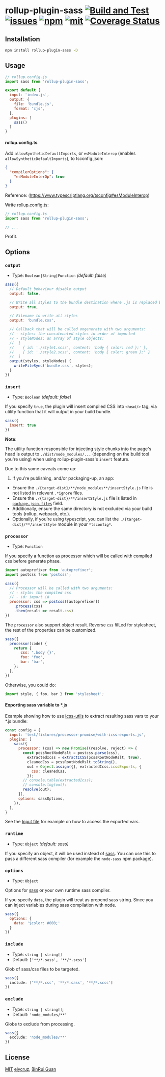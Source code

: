 rollup-plugin-sass [![Build and Test](https://github.com/elycruz/rollup-plugin-sass/actions/workflows/build-and-test.yml/badge.svg)](https://github.com/elycruz/rollup-plugin-sass/actions/workflows/build-and-test.yml) [![issues](https://img.shields.io/github/issues/elycruz/rollup-plugin-sass.svg?style=flat-square)](https://www.npmjs.com/package/rollup-plugin-sass) [![npm](https://img.shields.io/npm/v/rollup-plugin-sass.svg?style=flat-square)](https://www.npmjs.com/package/rollup-plugin-sass) [![mit](https://img.shields.io/npm/l/rollup-plugin-sass.svg?style=flat-square)](https://opensource.org/licenses/MIT) [![Coverage Status](https://coveralls.io/repos/github/elycruz/rollup-plugin-sass/badge.svg?branch=main)](https://coveralls.io/github/elycruz/rollup-plugin-sass?branch=main)
=====

## Installation

```bash
npm install rollup-plugin-sass -D
```

## Usage

```js
// rollup.config.js
import sass from 'rollup-plugin-sass';

export default {
  input: 'index.js',
  output: {
    file: 'bundle.js',
    format: 'cjs',
  },
  plugins: [
    sass()
  ]
}
```

#### rollup.config.ts

Add `allowSyntheticDefaultImports`, or `esModuleInterop` (enables `allowSyntheticDefaultImports`), to tsconfig.json:

```json
{
  "compilerOptions": {
    "esModuleInterOp": true
  }
}
```

Reference: (https://www.typescriptlang.org/tsconfig#esModuleInterop)

Write rollup.config.ts:

```typescript
// rollup.config.ts
import sass from 'rollup-plugin-sass';

// ...
```

Profit.

## Options

### `output`

+ Type: `Boolean|String|Function` _(default: false)_

```js
sass({
  // Default behaviour disable output
  output: false,

  // Write all styles to the bundle destination where .js is replaced by .css
  output: true,

  // Filename to write all styles
  output: 'bundle.css',

  // Callback that will be called ongenerate with two arguments:
  // - styles: the concatenated styles in order of imported
  // - styleNodes: an array of style objects:
  //  [
  //    { id: './style1.scss', content: 'body { color: red };' },
  //    { id: './style2.scss', content: 'body { color: green };' }
  //  ]
  output(styles, styleNodes) {
    writeFileSync('bundle.css', styles);
  }
})
```

### `insert`

+ Type: `Boolean` _(default: false)_

If you specify `true`, the plugin will insert compiled CSS into `<head/>` tag, via utility function that it will output
in your build bundle.

```js
sass({
  insert: true
})
```

**Note:**

The utility function responsible for injecting style chunks into the page's head is output to
`./dist/node_modules/...` (depending on the build tool you're using) when using rollup-plugin-sass's
`insert` feature. 

Due to this some caveats come up:

1.  If you're publishing, and/or packaging-up, an app:
- Ensure the `./{target-dist}/**/node_modules**/insertStyle.js` file is not listed in relevant `.*ignore` files.
- Ensure the `./{target-dist}/**/insertStyle.js` file is listed in [`package.json.files`](https://docs.npmjs.com/cli/v10/configuring-npm/package-json#files) field.
- Additionally, ensure the same directory is not excluded via your build tools (rollup, webpack, etc.). 
- Optionally, if you're using typescript, you can list the `./{target-dist}/**/insertStyle` module 
  in your `*tsconfig*`.

### `processor`

+ Type: `Function`

If you specify a function as processor which will be called with compiled css before generate phase.

```js
import autoprefixer from 'autoprefixer';
import postcss from 'postcss';

sass({
  // Processor will be called with two arguments:
  // - style: the compiled css
  // - id: import id
  processor: css => postcss([autoprefixer])
    .process(css)
    .then(result => result.css)
})
```

The `processor` also support object result. Reverse `css` filLed for stylesheet, the rest of the properties can be customized.

```js
sass({
  processor(code) {
    return {
       css: '.body {}',
       foo: 'foo',
       bar: 'bar',
    };
  },
})
```

Otherwise, you could do:

```js
import style, { foo, bar } from 'stylesheet';
```

#### Exporting sass variable to *.js

Example showing how to use [icss-utils](https://www.npmjs.com/package/icss-utils) to extract resulting sass vars
to your *.js bundle:

```js
const config = {
  input: 'test/fixtures/processor-promise/with-icss-exports.js',
  plugins: [
    sass({
      processor: (css) => new Promise((resolve, reject) => {
        const pcssRootNodeRslt = postcss.parse(css),
          extractedIcss = extractICSS(pcssRootNodeRslt, true),
          cleanedCss = pcssRootNodeRslt.toString(),
          out = Object.assign({}, extractedIcss.icssExports, {
            css: cleanedCss,
          });
        // console.table(extractedIcss); 
        // console.log(out); 
        resolve(out);
      }),
      options: sassOptions,
    }),
  ],
}
```

See the [Input file](test/fixtures/processor-promise/with-icss-exports.js) for example on how to access
the exported vars.

### `runtime`

+ Type: `Object` _(default: sass)_

If you specify an object, it will be used instead of [sass](https://github.com/sass/dart-sass). You can use this to pass a different sass compiler (for example the `node-sass` npm package).

### `options`

+ Type: `Object`

Options for [sass](https://github.com/sass/dart-sass) or your own runtime sass compiler.

If you specify `data`, the plugin will treat as prepend sass string.
Since you can inject variables during sass compilation with node.

```js
sass({
  options: {
    data: '$color: #000;'
  }
})
```

### `include`

+ Type: `string | string[]`
+ Default: `['**/*.sass', '**/*.scss']`

Glob of sass/css files to be targeted.

```ts
sass({
  include: ['**/*.css', '**/*.sass', '**/*.scss'] 
})
```

### `exclude`

+ Type: `string | string[]`; 
+ Default: `'node_modules/**'`

Globs to exclude from processing.

```ts
sass({
  exclude: 'node_modules/**'
})
```

## License

[MIT](./LICENSE) [elycruz](https://github.com/elycruz), 
[BinRui.Guan](mailto:differui@gmail.com)
